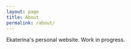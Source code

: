 ```yaml
---
layout: page
title: About
permalink: /about/
---
```


Ekaterina's personal website. Work in progress.
